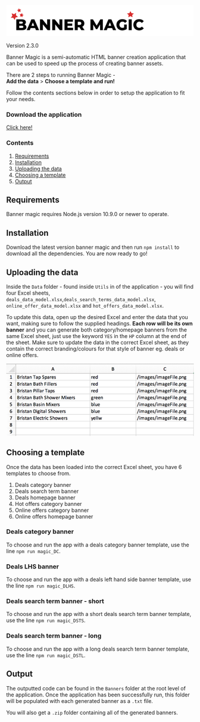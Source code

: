 
![Example of Excel sheet data model](Utils/Images/logo.png)

Version 2.3.0

Banner Magic is a semi-automatic HTML banner creation application that can be used to speed up the process of creating banner assets.

There are 2 steps to running Banner Magic -
<br/>
**Add the data** > **Choose a template and run!**

Follow the contents sections below in order to setup the application to fit your needs.

### Download the application
[Click here!](https://github.com/stevenrobertswolseley/banner_magic/archive/master.zip)

### Contents
1. [Requirements](#Requirements)
2. [Installation](#Installation)
3. [Uploading the data](#Uploading_the_data)
4. [Choosing a template](#Choosing_a_template)
5. [Output](#Output)


<a name="Requirements"></a>
## Requirements
Banner magic requires Node.js version 10.9.0 or newer to operate.

<a name="Installation"></a>
## Installation
Download the latest version banner magic and then run `npm install` to download all the dependencies. You are now ready to go!

<a name="Uploading_the_data"></a>
## Uploading the data
Inside the `Data` folder - found inside `Utils` in of the application - you will find four Excel sheets, `deals_data_model.xlsx`,`deals_search_terms_data_model.xlsx`, `online_offer_data_model.xlsx` and `hot_offers_data_model.xlsx`.

To update this data, open up the desired Excel and enter the data that you want, making sure to follow the supplied headings. **Each row will be its own banner** and you can generate both category/homepage banners from the same Excel sheet, just use the keyword `YES` in the `HP` column at the end of the sheet. Make sure to update the data in the correct Excel sheet, as they contain the correct branding/colours for that style of banner eg. deals or online offers.

![Example of Excel sheet data model](Utils/Images/Excel_Sheet_Example.png)

<a name="Choosing_a_template"></a>
## Choosing a template
Once the data has been loaded into the correct Excel sheet, you have 6 templates to choose from.
1. Deals category banner
2. Deals search term banner
3. Deals homepage banner
4. Hot offers category banner
5. Online offers category banner
6. Online offers homepage banner

### Deals category banner
To choose and run the app with a deals category banner template, use the line `npm run magic_DC`.

### Deals LHS banner
To choose and run the app with a deals left hand side banner template, use the line `npm run magic_DLHS`.

### Deals search term banner - short
To choose and run the app with a short deals search term banner template, use the line `npm run magic_DSTS`.

### Deals search term banner - long
To choose and run the app with a long deals search term banner template, use the line `npm run magic_DSTL`.


<a name="Output"></a>
## Output
The outputted code can be found in the `Banners` folder at the root level of the application. Once the application has been successfully run, this folder will be populated with each generated banner as a `.txt` file.

You will also get a `.zip` folder containing all of the generated banners.
